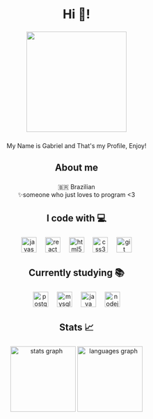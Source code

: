 <h1 align="center">Hi 👋!</h1>

###

<div align="center">
  <img height="230" src="https://media1.tenor.com/m/0hZQlq6acTgAAAAd/nagato.gif"  />
</div>

###

<p align="center">My Name is Gabriel and That's my Profile, Enjoy!</p>

###

<h2 align="center">About me</h2>

###

<p align="center">🇧🇷 Brazilian<br>✨someone who just loves to program <3</p>

###

<h2 align="center">I code with 💻</h2>

###

<div align="center">
  <img src="https://cdn.simpleicons.org/javascript/F7DF1E" height="35" alt="javascript logo"  />
  <img width="12" />
  <img src="https://cdn.jsdelivr.net/gh/devicons/devicon/icons/react/react-original.svg" height="35" alt="react logo"  />
  <img width="12" />
  <img src="https://cdn.simpleicons.org/html5/E34F26" height="35" alt="html5 logo"  />
  <img width="12" />
  <img src="https://cdn.simpleicons.org/css3/1572B6" height="35" alt="css3 logo"  />
  <img width="12" />
  <img src="https://cdn.simpleicons.org/git/F05032" height="35" alt="git logo"  />
</div>

###

<h2 align="center">Currently studying 📚</h2>

###

<div align="center">
  <img src="https://cdn.simpleicons.org/postgresql/4169E1" height="35" alt="postgresql logo"  />
  <img width="12" />
  <img src="https://cdn.simpleicons.org/mysql/4479A1" height="35" alt="mysql logo"  />
  <img width="12" />
  <img src="https://cdn.jsdelivr.net/gh/devicons/devicon/icons/java/java-original.svg" height="35" alt="java logo"  />
  <img width="12" />
  <img src="https://cdn.simpleicons.org/nodedotjs/339933" height="35" alt="nodejs logo"  />
</div>

###

<h2 align="center">Stats 📈</h2>

###

<div align="center">
  <img src="https://github-readme-stats.vercel.app/api?username=GabrielLuvielmo&hide_title=false&hide_rank=false&show_icons=true&include_all_commits=true&count_private=true&disable_animations=false&theme=github_dark&locale=en&hide_border=true&order=1" height="150" alt="stats graph"  />
  <img src="https://github-readme-stats.vercel.app/api/top-langs?username=GabrielLuvielmo&locale=en&hide_title=false&layout=compact&card_width=320&langs_count=6&theme=github_dark&hide_border=true&order=2" height="150" alt="languages graph"  />
</div>

###
